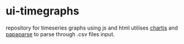 # ui-timegraphs
repository for timeseries graphs using js and html
utilises <a href="https://www.chartjs.org/">chartjs</a> and <a href="https://https://www.papaparse.com/">papaparse</a> to parse through .csv files input.